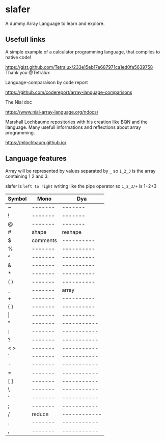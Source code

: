 # slafer
A dummy Array Language to learn and explore.


Usefull links
-------------
A simple example of a calculator programming language, that compiles to native code!

https://gist.github.com/Tetralux/233e15eb17e687971ca1ed0fa5639758 Thank you @Tetralux

Language-comparaison by code report

https://github.com/codereport/array-language-comparisons

The Nial doc

https://www.nial-array-language.org/ndocs/

Marshall Lochbaume repositories with his creation like BQN and the Ilanguage. Many usefull informations and reflections about array programming.

https://mlochbaum.github.io/






Language features
-----------------

Array will be represented by values separated by `_` so `1_2_3` is the array containing 1 2 and 3.

slafer is `left to right` writing like the pipe operator so `1_2_3/+` is 1+2+3

| Symbol |   Mono    |   Dya     |
| --- | --- | --- |
| ~ | ------- | ------- |
| ! | ------- | ------- |
| @ | ------- | ------- |
| # | shape | reshape |
| $ | comments | ---------- |
| % | ------- | ---------- |
| ^ | ------- | ---------- |
| & | ------- | ---------- |
| * | ------- | ---------- |
| ( ) | ------- | ---------- |
| _ | ------- | array |
| + | ------- | ---------- |
| { } | ------- | ---------- |
| \| | ------- | ---------- |
| " | ------- | ----------- |
| : | ------- | ----------- |
| ? | ------- | ----------- |
| < > | ------- | ----------- |
| ` | ------- | ----------- |
| - | ------- | ----------- |
| = | ------- | ----------- |
| [ ] | ------- | ----------- |
| \ | ------- | ----------- |
| ' | ------- | ----------- |
| ; | ------- | ----------- |
| / | reduce | ------------ |
| . | ------- | ----------- |
| , | ------- | ----------- |
